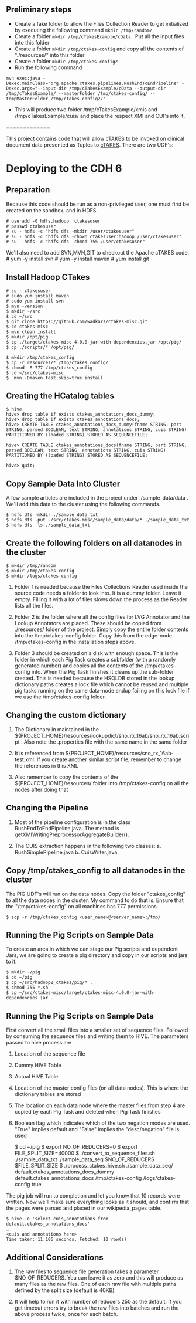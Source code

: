 
## Preliminary steps

* Create a fake folder to allow the Files Collection Reader to get initialized by executing the following command  `mkdir /tmp/random/` 
* Create a folder `mkdir /tmp/cTakesExample/cData` . Put all the input files into this folder
* Create a folder `mkdir /tmp/ctakes-config` and copy all the contents of "./resources/" into this folder
* Create a folder `mkdir /tmp/ctakes-config2`
* Run the following command

`
mvn exec:java -Dexec.mainClass="org.apache.ctakes.pipelines.RushEndToEndPipeline" -Dexec.args="--input-dir /tmp/cTakesExample/cData --output-dir /tmp/cTakesExample/ --masterFolder /tmp/ctakes-config/ --tempMasterFolder /tmp/ctakes-config2/"
`
* This will produce two folder /tmp/cTakesExample/xmis and /tmp/cTakesExample/cuis/ and place the respect XMI and CUI's into it.


=============



This project contains code that will allow cTAKES to be invoked on clinical document data presented as Tuples to [cTAKES](http://ctakes.apache.org).  There are two UDF's:


# Deploying to the CDH 6

## Preparation

Because this code should be run as a non-privileged user, one must first be created on the sandbox, and in HDFS.

	# useradd -G hdfs,hadoop  ctakesuser
	# passwd ctakesuser
	# su - hdfs -c "hdfs dfs -mkdir /user/ctakesuser"
	# su - hdfs -c "hdfs dfs -chown ctakesuser:hadoop /user/ctakesuser"
	# su - hdfs -c "hdfs dfs -chmod 755 /user/ctakesuser"
	
We'll also need to add SVN,MVN,GIT to checkout the Apache cTAKES code.
	# yum -y install svn
	# yum -y install maven
	# yum install git
	
## Install Hadoop CTakes
	# su - ctakesuser 
	# sudo yum install maven
	# sudo yum install svn
	$ mvn -version
	$ mkdir ~/src
	$ cd ~/src
	$ git clone https://github.com/wadkars/ctakes-misc.git
	$ cd ctakes-misc
	$ mvn clean install
	$ mkdir /opt/pig
	$ cp ./target/ctakes-misc-4.0.0-jar-with-dependencies.jar /opt/pig/
	$ cp ./scripts/* /opt/pig/
	
	$ mkdir /tmp/ctakes_config
	$ cp -r resources/* /tmp/ctakes_config/
	$ chmod -R 777 /tmp/ctakes_config
	$ cd ~/src/ctakes-misc
	$  mvn -Dmaven.test.skip=true install
	

## Creating the HCatalog tables

	$ hive
	hive> drop table if exists ctakes_annotations_docs_dummy;
	hive> drop table if exists ctakes_annotations_docs;
	hive> CREATE TABLE ctakes_annotations_docs_dummy(fname STRING, part STRING, parsed BOOLEAN, text STRING, annotations STRING, cuis STRING) PARTITIONED BY (loaded STRING) STORED AS SEQUENCEFILE;

	hive> CREATE TABLE ctakes_annotations_docs(fname STRING, part STRING, parsed BOOLEAN, text STRING, annotations STRING, cuis STRING) PARTITIONED BY (loaded STRING) STORED AS SEQUENCEFILE;

	hive> quit;

	
## Copy Sample Data Into Cluster

A few sample articles are included in the project under ./sample_data/data .  We'll add this data to the cluster using the following commands.

	$ hdfs dfs -mkdir ./sample_data_txt
	$ hdfs dfs -put ~/src/ctakes-misc/sample_data/data/* ./sample_data_txt
	$ hdfs dfs -ls ./sample_data_txt

## Create the following folders on all datanodes in the cluster


	$ mkdir /tmp/random
	$ mkdir /tmp/ctakes-config
	$ mkdir /logs/ctakes-config
	

	
1. Folder 1 is needed because the Files Collections Reader used inside the source code needs a folder to look into. It is a dummy folder. Leave it empty. Filling it with a lot of files slows down the process as the Reader 
lists all the files.

2. Folder 2 is the folder where all the config files for LVG Annotator and the Lookup Annotators are placed. These should be copied from ./resources/ folder of the project. Simply copy the entire folder contents into the /tmp/ctakes-config folder. Copy this from the edge-node /tmp/ctakes-config in the installation steps above.

3. Folder 3 should be created on a disk with enough space. This is the folder in which each Pig Task creates a subfolder (with a randomly generated number) and copies all the contents of the /tmp/ctakes-config into. When the Pig Task finishes it cleans up the sub-folder created. This is needed because the HSQLDB stored in the lookup dictionary paths creates a lock file which cannot be reused and multiple pig tasks running on the same data-node endup failing on this lock file if we use the /tmp/ctakes-config folder.

## Changing the custom dictionary

1. The Dictionary in maintained in the ${PROJECT_HOME}/resources/lookupdict/sno_rx_16ab/sno_rx_16ab.script . Also note the .properties file with the same name in the same folder

2. It is referenced from ${PROJECT_HOME}/resources/sno_rx_16ab-test.xml. If you create another similar script file, remember to change the references in this XML

3. Also remember to copy the contents of the ${PROJECT_HOME}/resources/ folder into /tmp/ctakes-config on all the nodes after doing that

## Changing the Pipeline

1. Most of the pipeline configuration is in the class RushEndToEndPipeline.java. The method is getXMIWritingPreprocessorAggregateBuilder().

2. The CUIS extraction happens in the following two classes:
   a. RushSimplePipeline.java
   b. CuisWriter.java



## Copy /tmp/ctakes_config to all datanodes in the cluster

The PIG UDF's will run on the data nodes. Copy the folder "ctakes_config" to all the data nodes in the cluster. My command to do that is. Ensure that the "/tmp/ctakes-config" on all machines has 777 permissions

	$ scp -r /tmp/ctakes_config <user_name>@<server_name>:/tmp/


## Running the Pig Scripts on Sample Data

To create an area in which we can stage our Pig scripts and dependent Jars, we are going to create a pig directory and copy in our scripts and jars to it.

	$ mkdir ~/pig
	$ cd ~/pig
	$ cp ~/src/hadoop2_ctakes/pig/* .
	$ chmod 755 *.sh
	$ cp ~/src/ctakes-misc/target/ctakes-misc-4.0.0-jar-with-dependencies.jar .
	
	
## Running the Pig Scripts on Sample Data
First convert all the small files into a smaller set of sequence files. Followed by consuming the sequence files and writing them to HIVE. The parameters passed to hive process are

1. Location of the sequence file
2. Dummy HIVE Table
3. Actual HIVE Table
4. Location of the master config files (on all data nodes). This is where the dictionary tables are stored
5. The location on each data node where the master files from step 4 are copied by each Pig Task and deleted when Pig Task finishes
6. Boolean flag which indicates which of the two negation modes are used. "True" implies default and "False" implies the "desc/negation" file is used 

	$ cd ~/pig
	$ export NO_OF_REDUCERS=0
	$ export FILE_SPLIT_SIZE=40000
	$ ./convert_to_sequence_files.sh ./sample_data_txt ./sample_data_seq $NO_OF_REDUCERS $FILE_SPLIT_SIZE
	$ ./process_ctakes_hive.sh ./sample_data_seq/ default.ctakes_annotations_docs_dummy default.ctakes_annotations_docs /tmp/ctakes-config /logs/ctakes-config true



The pig job will run to completion and let you know that 10 records were written.  Now we'll make sure everything looks as it should, and confirm that the pages were parsed and placed in our wikipedia_pages table.

	$ hive -e 'select cuis,annotations from default.ctakes_annotations_docs'
	…
	<cuis and annotations here>
	Time taken: 11.106 seconds, Fetched: 10 row(s)

## Additional Considerations

1. The raw files to sequence file generation takes a parameter $NO_OF_REDUCERS. You can leave it as zero and this will produce as many files as the raw files. One of each raw file with multiple paths defined by the split size (default is 40KB)

2. It will help to run it with number of reducers 250 as the default. If you get timeout errors try to break the raw files into batches and run the above process twice, once for each batch.
